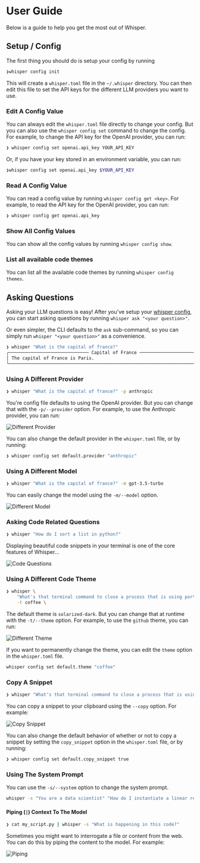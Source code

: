 # User Guide

Below is a guide to help you get the most out of Whisper.

## Setup / Config

The first thing you should do is setup your config by running

```bash
❯whisper config init
```

This will create a `whisper.toml` file in the `~/.whisper` directory.  You can then edit this file to set the API keys for the different LLM providers you want to use.

### Edit A Config Value

You can always edit the `whisper.toml` file directly to change your config.  But you can also use the `whisper config set` command to change the config.  For example, to change the API key for the OpenAI provider, you can run:

```bash
❯ whisper config set openai.api_key YOUR_API_KEY
```

Or, if you have your key stored in an environment variable, you can run:

```bash
❯whisper config set openai.api_key $YOUR_API_KEY
```

### Read A Config Value

You can read a config value by running `whisper config get <key>`.  For example, to read the API key for the OpenAI provider, you can run:

```bash
❯ whisper config get openai.api_key
```

### Show All Config Values

You can show all the config values by running `whisper config show`.

### List all available code themes

You can list all the available code themes by running `whisper config themes`.


## Asking Questions

Asking your LLM questions is easy!  After you've setup your [whisper config](), you can start asking questions by running `whisper ask "<your question>"`.

Or even simpler, the CLI defaults to the `ask` sub-command, so you can simply run `whisper "<your question>"` as a convenience.

```bash
❯ whisper "What is the capital of france?"
╭────────────────────────────── Capital of France ───────────────────────────────╮
│ The capital of France is Paris.                                                │
╰────────────────────────────────────────────────────────────────────────────────╯
```

### Using A Different Provider

```bash
❯ whisper "What is the capital of france?" -p anthropic
```

You're config file defaults to using the OpenAI provider.  But you can change that with the `-p/--provider` option.  For example, to use the Anthropic provider, you can run:

![Different Provider](./assets/using_a_different_provider.gif)

You can also change the default provider in the `whisper.toml` file, or by running:

```bash
❯ whisper config set default.provider "anthropic"
```

### Using A Different Model

```bash
❯ whisper "What is the capital of france?" -m gpt-3.5-turbo
```

You can easily change the model using the `-m/--model` option.

![Different Model](./assets/using_a_different_model.gif)

### Asking Code Related Questions

```bash
❯ whisper "How do I sort a list in python?"
```

Displaying beautiful code snippets in your terminal is one of the core features of Whisper...

![Code Questions](./assets/code_related_questions.gif)

### Using A Different Code Theme

```bash
❯ whisper \
    "What's that terminal command to close a process that is using port 8080?" \
    -t coffee \
```

The default theme is `solarized-dark`.  But you can change that at runtime with the `-t/--theme` option.  For example, to use the `github` theme, you can run:

![Different Theme](./assets/using_a_different_theme.gif)

If you want to permanently change the theme, you can edit the `theme` option in the `whisper.toml` file.

```bash
whisper config set default.theme "coffee"
```

### Copy A Snippet

```bash
❯ whisper "What's that terminal command to close a process that is using port 8080?" --copy
```

You can copy a snippet to your clipboard using the `--copy` option.  For example:

![Copy Snippet](./assets/copy_a_snippet.gif)

You can also change the default behavior of whether or not to copy a snippet by setting the `copy_snippet` option in the `whisper.toml` file, or by running:

```bash
❯ whisper config set default.copy_snippet true
```

### Using The System Prompt

You can use the `-s/--system` option to change the system prompt.

```bash
whisper -s "You are a data scientist" "How do I instantiate a linear regression model in python?"
```

#### Piping (`|`) Context To The Model

```bash
❯ cat my_script.py | whisper -s "What is happening in this code?"
```

Sometimes you might want to interrogate a file or content from the web.  You can do this by piping the content to the model.  For example:

![Piping](./assets/piping_content.gif)
